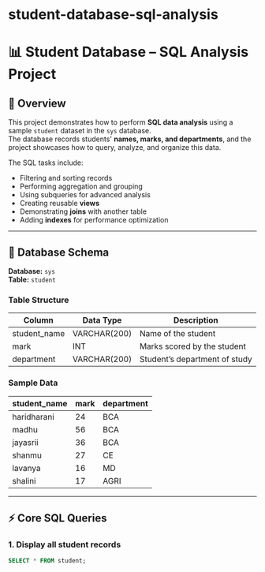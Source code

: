 # student-database-sql-analysis
# 📊 Student Database – SQL Analysis Project  

## 📌 Overview  
This project demonstrates how to perform **SQL data analysis** using a sample `student` dataset in the `sys` database.  
The database records students' **names, marks, and departments**, and the project showcases how to query, analyze, and organize this data.  

The SQL tasks include:  
- Filtering and sorting records  
- Performing aggregation and grouping  
- Using subqueries for advanced analysis  
- Creating reusable **views**  
- Demonstrating **joins** with another table  
- Adding **indexes** for performance optimization  

---

## 📂 Database Schema  

**Database:** `sys`  
**Table:** `student`  

### Table Structure  
| Column        | Data Type      | Description                     |
|---------------|----------------|---------------------------------|
| student_name  | VARCHAR(200)   | Name of the student             |
| mark          | INT            | Marks scored by the student     |
| department    | VARCHAR(200)   | Student’s department of study   |

### Sample Data  
| student_name | mark | department |
|--------------|------|------------|
| haridharani  | 24   | BCA        |
| madhu        | 56   | BCA        |
| jayasrii     | 36   | BCA        |
| shanmu       | 27   | CE         |
| lavanya      | 16   | MD         |
| shalini      | 17   | AGRI       |

---

## ⚡ Core SQL Queries  

### 1. Display all student records  
```sql
SELECT * FROM student;
